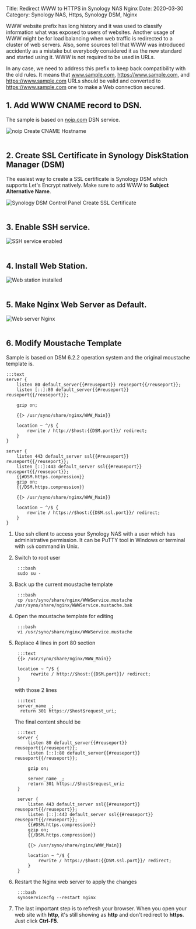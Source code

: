 Title: Redirect WWW to HTTPS in Synology NAS Nginx
Date: 2020-03-30
Category: Synology NAS, Https, Synology DSM, Nginx

WWW website prefix has long history and it was used to classify information what was exposed to users of websites. Another usage of WWW might be for load balancing when web traffic is redirected to a cluster of web servers. Also, some sources tell that WWW was introduced accidently as a mistake but everybody considered it as the new standard and started using it. WWW is not required to be used in URLs. 

In any case, we need to address this prefix to keep back compatibility with the old rules. It means that www.sample.com, https://www.sample.com, and https://www.sample.com URLs should be valid and converted to https://www.sample.com one to make a Web connection secured.

## 1. Add WWW CNAME record to DSN.

The sample is based on [noip.com](https://www.noip.com) DSN service.

![noip Create CNAME Hostname]({static}/images/redirect-www-to-htpps-in-synology-nas-nginx/noip-create-cname-hostname.png)</br></br>

## 2. Create SSL Certificate in Synology DiskStation Manager (DSM)

The easiest way to create a SSL certificate is Synology DSM which supports Let's Encrypt natively. Make sure to add WWW to **Subject Alternative Name**.

![Synology DSM Control Panel Create SSL Certificate]({static}/images/redirect-www-to-htpps-in-synology-nas-nginx/control-panel-create-ssl-certificate.png)</br></br>

## 3. Enable SSH service.

![SSH service enabled]({static}/images/redirect-www-to-htpps-in-synology-nas-nginx/control-panel-terminal.png)</br></br>

## 4. Install Web Station.

![Web station installed]({static}/images/redirect-www-to-htpps-in-synology-nas-nginx/web-station-installed.png)</br></br>

## 5. Make Nginx Web Server as Default.

![Web server Nginx]({static}/images/redirect-www-to-htpps-in-synology-nas-nginx/web-server-nginx.png)</br></br>

## 6. Modify Moustache Template 

Sample is based on DSM 6.2.2 operation system and the original moustache template is.

    :::text
    server {
        listen 80 default_server{{#reuseport}} reuseport{{/reuseport}};
        listen [::]:80 default_server{{#reuseport}} reuseport{{/reuseport}};

        gzip on;

        {{> /usr/syno/share/nginx/WWW_Main}}

        location ~ ^/$ {
            rewrite / http://$host:{{DSM.port}}/ redirect;
        }
    }

    server {
        listen 443 default_server ssl{{#reuseport}} reuseport{{/reuseport}};
        listen [::]:443 default_server ssl{{#reuseport}} reuseport{{/reuseport}};
        {{#DSM.https.compression}}
        gzip on;
        {{/DSM.https.compression}}

        {{> /usr/syno/share/nginx/WWW_Main}}

        location ~ ^/$ {
            rewrite / https://$host:{{DSM.ssl.port}}/ redirect;
        }
    }

1. Use ssh client to access your Synology NAS with a user which has administrative permission. It can be PuTTY tool in Windows or terminal with `ssh` command in Unix. 

2. Switch to root user

        :::bash
        sudo su -

3. Back up the current moustache template

        :::bash
        cp /usr/syno/share/nginx/WWWService.mustache /usr/syno/share/nginx/WWWService.mustache.bak

4. Open the moustache template for editing

        :::bash
        vi /usr/syno/share/nginx/WWWService.mustache

5. Replace 4 lines in port 80 section

        :::text
        {{> /usr/syno/share/nginx/WWW_Main}}

        location ~ ^/$ {
             rewrite / http://$host:{{DSM.port}}/ redirect;
        }

    with those 2 lines

        :::text
        server_name _;
         return 301 https://$host$request_uri;

    The final content should be

        :::text
        server {
            listen 80 default_server{{#reuseport}} reuseport{{/reuseport}};
            listen [::]:80 default_server{{#reuseport}} reuseport{{/reuseport}};

            gzip on;

            server_name _;
            return 301 https://$host$request_uri;
        }

        server {
            listen 443 default_server ssl{{#reuseport}} reuseport{{/reuseport}};
            listen [::]:443 default_server ssl{{#reuseport}} reuseport{{/reuseport}};
            {{#DSM.https.compression}}
            gzip on;
            {{/DSM.https.compression}}

            {{> /usr/syno/share/nginx/WWW_Main}}

            location ~ ^/$ {
                rewrite / https://$host:{{DSM.ssl.port}}/ redirect;
            }
        }

6. Restart the Nginx web server to apply the changes

        :::bash
        synoservicecfg --restart nginx

7. The last important step is to refresh your browser. When you open your web site with **http**, it's still showing as **http** and don't redirect to **https**. Just click **Ctrl-F5**.
